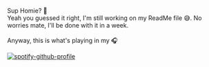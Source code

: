 Sup Homie? :wave:<br>
Yeah you guessed it right, I'm still working on my ReadMe file :sweat_smile:. No worries mate, I'll be done with it in a week.<br><br>
Anyway, this is what's playing in my :headphones: <br>

[![spotify-github-profile](https://spotify-github-profile.vercel.app/api/view?uid=24mgw7wm1xr1srzfbtdqopkmj&cover_image=true&theme=novatorem)](https://spotify-github-profile.vercel.app/api/view?uid=24mgw7wm1xr1srzfbtdqopkmj&redirect=true)
